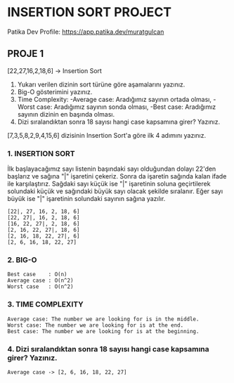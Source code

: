 # INSERTION SORT PROJECT
Patika Dev Profile: https://app.patika.dev/muratgulcan

## PROJE 1
[22,27,16,2,18,6] -> Insertion Sort

  1. Yukarı verilen dizinin sort türüne göre aşamalarını yazınız.
  2. Big-O gösterimini yazınız.
  3. Time Complexity:
      -Average case: Aradığımız sayının ortada olması,
      -Worst case: Aradığımız sayının sonda olması,
      -Best case: Aradığımız sayının dizinin en başında olması.
  4. Dizi sıralandıktan sonra 18 sayısı hangi case kapsamına girer? Yazınız.


[7,3,5,8,2,9,4,15,6] dizisinin Insertion Sort'a göre ilk 4 adımını yazınız.


### 1. INSERTION SORT ###

İlk başlayacağımız sayı listenin başındaki sayı olduğundan dolayı 22'den başlarız ve sağına "|" işaretini çekeriz. Sonra da işaretin sağında kalan ifade ile karşılaştırız. Sağdaki sayı küçük ise "|" işaretinin soluna geçirtilerek solundaki küçük ve sağındaki büyük sayı olacak şekilde sıralanır. Eğer sayı büyük ise "|" işaretinin solundaki sayının sağına yazılır.


    [22|, 27, 16, 2, 18, 6]
    [22, 27|, 16, 2, 18, 6]
    [16, 22, 27|, 2, 18, 6]
    [2, 16, 22, 27|, 18, 6]
    [2, 16, 18, 22, 27|, 6]
    [2, 6, 16, 18, 22, 27]

### 2. BIG-O ###

    Best case    : O(n)
    Average case : O(n^2)
    Worst case   : O(n^2)

### 3. TIME COMPLEXITY ###

    Average case: The number we are looking for is in the middle.
    Worst case: The number we are looking for is at the end.
    Best case: The number we are looking for is at the beginning.

### 4. Dizi sıralandıktan sonra 18 sayısı hangi case kapsamına girer? Yazınız. ###

    Average case -> [2, 6, 16, 18, 22, 27]
